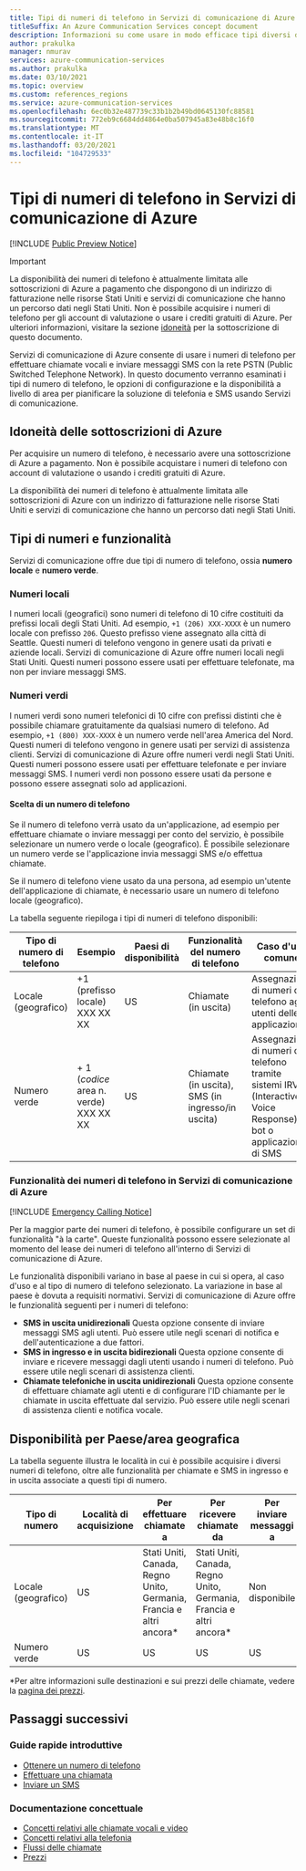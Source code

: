 ```yaml
---
title: Tipi di numeri di telefono in Servizi di comunicazione di Azure
titleSuffix: An Azure Communication Services concept document
description: Informazioni su come usare in modo efficace tipi diversi di numeri di telefono per SMS e telefonia.
author: prakulka
manager: nmurav
services: azure-communication-services
ms.author: prakulka
ms.date: 03/10/2021
ms.topic: overview
ms.custom: references_regions
ms.service: azure-communication-services
ms.openlocfilehash: 6ec0b32e487739c33b1b2b49bd0645130fc88581
ms.sourcegitcommit: 772eb9c6684dd4864e0ba507945a83e48b8c16f0
ms.translationtype: MT
ms.contentlocale: it-IT
ms.lasthandoff: 03/20/2021
ms.locfileid: "104729533"
---
```

# <a name="phone-number-types-in-azure-communication-services"></a>Tipi di numeri di telefono in Servizi di comunicazione di Azure



[!INCLUDE [Public Preview Notice](../../includes/public-preview-include.md)]

> [!IMPORTANT]
> La disponibilità dei numeri di telefono è attualmente limitata alle sottoscrizioni di Azure a pagamento che dispongono di un indirizzo di fatturazione nelle risorse Stati Uniti e servizi di comunicazione che hanno un percorso dati negli Stati Uniti. Non è possibile acquisire i numeri di telefono per gli account di valutazione o usare i crediti gratuiti di Azure. Per ulteriori informazioni, visitare la sezione [idoneità](#azure-subscriptions-eligibility) per la sottoscrizione di questo documento.


Servizi di comunicazione di Azure consente di usare i numeri di telefono per effettuare chiamate vocali e inviare messaggi SMS con la rete PSTN (Public Switched Telephone Network). In questo documento verranno esaminati i tipi di numero di telefono, le opzioni di configurazione e la disponibilità a livello di area per pianificare la soluzione di telefonia e SMS usando Servizi di comunicazione.

## <a name="azure-subscriptions-eligibility"></a>Idoneità delle sottoscrizioni di Azure

Per acquisire un numero di telefono, è necessario avere una sottoscrizione di Azure a pagamento. Non è possibile acquistare i numeri di telefono con account di valutazione o usando i crediti gratuiti di Azure. 

La disponibilità dei numeri di telefono è attualmente limitata alle sottoscrizioni di Azure con un indirizzo di fatturazione nelle risorse Stati Uniti e servizi di comunicazione che hanno un percorso dati negli Stati Uniti.


## <a name="number-types-and-features"></a>Tipi di numeri e funzionalità
Servizi di comunicazione offre due tipi di numero di telefono, ossia **numero locale** e **numero verde**.

### <a name="local-numbers"></a>Numeri locali
I numeri locali (geografici) sono numeri di telefono di 10 cifre costituiti da prefissi locali degli Stati Uniti. Ad esempio, `+1 (206) XXX-XXXX` è un numero locale con prefisso `206`. Questo prefisso viene assegnato alla città di Seattle. Questi numeri di telefono vengono in genere usati da privati e aziende locali. Servizi di comunicazione di Azure offre numeri locali negli Stati Uniti. Questi numeri possono essere usati per effettuare telefonate, ma non per inviare messaggi SMS.

### <a name="toll-free-numbers"></a>Numeri verdi
I numeri verdi sono numeri telefonici di 10 cifre con prefissi distinti che è possibile chiamare gratuitamente da qualsiasi numero di telefono. Ad esempio, `+1 (800) XXX-XXXX` è un numero verde nell'area America del Nord. Questi numeri di telefono vengono in genere usati per servizi di assistenza clienti. Servizi di comunicazione di Azure offre numeri verdi negli Stati Uniti. Questi numeri possono essere usati per effettuare telefonate e per inviare messaggi SMS. I numeri verdi non possono essere usati da persone e possono essere assegnati solo ad applicazioni.

#### <a name="choosing-a-phone-number-type"></a>Scelta di un numero di telefono

Se il numero di telefono verrà usato da un'applicazione, ad esempio per effettuare chiamate o inviare messaggi per conto del servizio, è possibile selezionare un numero verde o locale (geografico). È possibile selezionare un numero verde se l'applicazione invia messaggi SMS e/o effettua chiamate.

Se il numero di telefono viene usato da una persona, ad esempio un'utente dell'applicazione di chiamate, è necessario usare un numero di telefono locale (geografico).

La tabella seguente riepiloga i tipi di numeri di telefono disponibili:

| Tipo di numero di telefono | Esempio                              | Paesi di disponibilità    | Funzionalità del numero di telefono |Caso d'uso comune                                                                                                     |
| ----------------- | ------------------------------------ | ----------------------- | ------------------------|------------------------------------------------------------------------------------------------------------------- |
| Locale (geografico)        | +1 (prefisso locale) XXX XX XX  | US                      | Chiamate (in uscita) | Assegnazione di numeri di telefono agli utenti delle applicazioni  |
| Numero verde         | \+ 1 (*codice* area n. verde) XXX XX XX | US                      | Chiamate (in uscita), SMS (in ingresso/in uscita)| Assegnazione di numeri di telefono tramite sistemi IRV (Interactive Voice Response), bot o applicazioni di SMS                                        |


### <a name="phone-number-features-in-azure-communication-services"></a>Funzionalità dei numeri di telefono in Servizi di comunicazione di Azure

[!INCLUDE [Emergency Calling Notice](../../includes/emergency-calling-notice-include.md)]

Per la maggior parte dei numeri di telefono, è possibile configurare un set di funzionalità "à la carte". Queste funzionalità possono essere selezionate al momento del lease dei numeri di telefono all'interno di Servizi di comunicazione di Azure.

Le funzionalità disponibili variano in base al paese in cui si opera, al caso d'uso e al tipo di numero di telefono selezionato. La variazione in base al paese è dovuta a requisiti normativi. Servizi di comunicazione di Azure offre le funzionalità seguenti per i numeri di telefono:

- **SMS in uscita unidirezionali** Questa opzione consente di inviare messaggi SMS agli utenti. Può essere utile negli scenari di notifica e dell'autenticazione a due fattori.
- **SMS in ingresso e in uscita bidirezionali** Questa opzione consente di inviare e ricevere messaggi dagli utenti usando i numeri di telefono. Può essere utile negli scenari di assistenza clienti.
- **Chiamate telefoniche in uscita unidirezionali** Questa opzione consente di effettuare chiamate agli utenti e di configurare l'ID chiamante per le chiamate in uscita effettuate dal servizio. Può essere utile negli scenari di assistenza clienti e notifica vocale.

## <a name="countryregion-availability"></a>Disponibilità per Paese/area geografica

La tabella seguente illustra le località in cui è possibile acquisire i diversi numeri di telefono, oltre alle funzionalità per chiamate e SMS in ingresso e in uscita associate a questi tipi di numero.

|Tipo di numero| Località di acquisizione | Per effettuare chiamate a                                        | Per ricevere chiamate da                                    |Per inviare messaggi a       | Per ricevere messaggi da |
|-----------| ------------------ | ---------------------------------------------------  |-------------------------------------------------------|-----------------------|--------|
| Locale (geografico)  | US                 | Stati Uniti, Canada, Regno Unito, Germania, Francia e altri ancora*| Stati Uniti, Canada, Regno Unito, Germania, Francia e altri ancora* |Non disponibile| Non disponibile |
| Numero verde | US                 | US                                                   | US                                                    |US                | US |

*Per altre informazioni sulle destinazioni e sui prezzi delle chiamate, vedere la [pagina dei prezzi](../pricing.md).


## <a name="next-steps"></a>Passaggi successivi

### <a name="quickstarts"></a>Guide rapide introduttive

- [Ottenere un numero di telefono](../../quickstarts/telephony-sms/get-phone-number.md)
- [Effettuare una chiamata](../../quickstarts/voice-video-calling/calling-client-samples.md)
- [Inviare un SMS](../../quickstarts/telephony-sms/send.md)

### <a name="conceptual-documentation"></a>Documentazione concettuale

- [Concetti relativi alle chiamate vocali e video](../voice-video-calling/about-call-types.md)
- [Concetti relativi alla telefonia](./telephony-concept.md)
- [Flussi delle chiamate](../call-flows.md)
- [Prezzi](../pricing.md)

